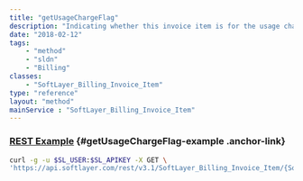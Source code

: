 ```yaml
---
title: "getUsageChargeFlag"
description: "Indicating whether this invoice item is for the usage charge."
date: "2018-02-12"
tags:
    - "method"
    - "sldn"
    - "Billing"
classes:
    - "SoftLayer_Billing_Invoice_Item"
type: "reference"
layout: "method"
mainService : "SoftLayer_Billing_Invoice_Item"
---
```


### [REST Example](#getUsageChargeFlag-example) <a href="/article/rest/"><i class="fas fa-question"></i></a> {#getUsageChargeFlag-example .anchor-link} 
```bash
curl -g -u $SL_USER:$SL_APIKEY -X GET \
'https://api.softlayer.com/rest/v3.1/SoftLayer_Billing_Invoice_Item/{SoftLayer_Billing_Invoice_ItemID}/getUsageChargeFlag'
```
